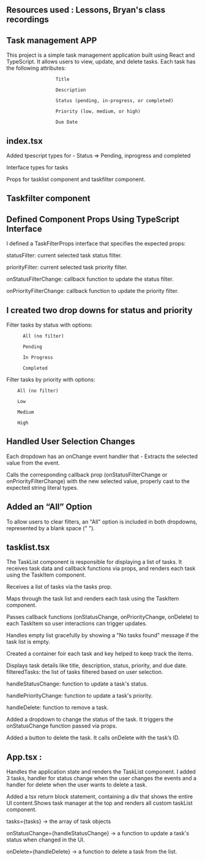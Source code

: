 ## Resources used : Lessons, Bryan's class recordings

## Task management APP

This project is a simple task management application built using React and TypeScript. It allows users to view, update, and delete tasks. Each task has the following attributes:

                      Title

                      Description

                      Status (pending, in-progress, or completed)

                      Priority (low, medium, or high)

                      Due Date


## index.tsx

Added tpescript types for - Status => Pending, inprogress and completed

Interface types for tasks

Props for tasklist component and taskfilter component.

## Taskfilter component

## Defined Component Props Using TypeScript Interface

I defined a TaskFilterProps interface that specifies the expected props:

statusFilter: current selected task status filter.

priorityFilter: current selected task priority filter.

onStatusFilterChange: callback function to update the status filter.

onPriorityFilterChange: callback function to update the priority filter.

## I created two drop downs for status and priority

Filter tasks by status with options:

          All (no filter)

          Pending

          In Progress

          Completed

Filter tasks by priority with options:

        All (no filter)

        Low

        Medium

        High

## Handled User Selection Changes

Each dropdown has an onChange event handler that - Extracts the selected value from the event.

Calls the corresponding callback prop (onStatusFilterChange or onPriorityFilterChange) with the new selected value, properly cast to the expected string literal types.

## Added an “All” Option

To allow users to clear filters, an "All" option is included in both dropdowns, represented by a blank space (" ").


## tasklist.tsx

The TaskList component is responsible for displaying a list of tasks.
It receives task data and callback functions via props, and renders each task using the TaskItem component.

Receives a list of tasks via the tasks prop.

Maps through the task list and renders each task using the TaskItem component.

Passes callback functions (onStatusChange, onPriorityChange, onDelete) to each TaskItem so user interactions can trigger updates.


Handles empty list gracefully by showing a "No tasks found" message if the task list is empty.

Created a container foir each task and key helped to keep track the items.

Displays task details like title, description, status, priority, and due date.
filteredTasks: the list of tasks filtered based on user selection.

handleStatusChange: function to update a task's status.

handlePriorityChange: function to update a task's priority.

handleDelete: function to remove a task.

Added a dropdown to change the status of the task. It triggers the onStatusChange function passed via props.

Added a button to delete the task. It calls onDelete with the task’s ID.

## App.tsx : 

Handles the application state and renders the TaskList component. I added 3 tasks, handler for status change when the user changes the events and a handler for delete when the user wants to delete a task.

Added a tsx return block statement, containing a div that shows the entire UI content.Shows task manager at the top and renders all custom taskList component.

tasks={tasks} → the array of task objects 

onStatusChange={handleStatusChange} → a function to update a task's status when changed in the UI.

onDelete={handleDelete} → a function to delete a task from the list.



